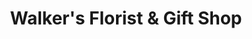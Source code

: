 ---
title: "Walker's Florist & Gift Shop"
url: /browns-mills/walkers-florist-und-gift-shop/
shop: Blumen
---
